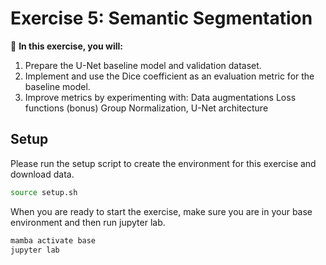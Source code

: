 # Exercise 5: Semantic Segmentation

:memo: **In this exercise, you will:**
1. Prepare the U-Net baseline model and validation dataset.
2. Implement and use the Dice coefficient as an evaluation metric for the baseline model.
3. Improve metrics by experimenting with:
    Data augmentations
    Loss functions
    (bonus) Group Normalization, U-Net architecture

## Setup

Please run the setup script to create the environment for this exercise and download data.

```bash
source setup.sh
```

When you are ready to start the exercise, make sure you are in your base environment and then run jupyter lab.
```bash
mamba activate base
jupyter lab
```
